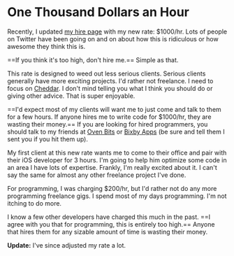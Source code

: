 # One Thousand Dollars an Hour

Recently, I updated [my hire page](http://hire.samsoff.es) with my new rate: $1000/hr. Lots of people on Twitter have been going on and on about how this is ridiculous or how awesome they think this is.

==If you think it's too high, don't hire me.== Simple as that.

This rate is designed to weed out less serious clients. Serious clients generally have more exciting projects. I'd rather not freelance. I need to focus on [Cheddar](http://cheddarapp.com). I don't mind telling you what I think you should do or giving other advice. That is super enjoyable.

==I'd expect most of my clients will want me to just come and talk to them for a few hours. If anyone hires me to write code for $1000/hr, they are wasting their money.== If you are looking for hired programmers, you should talk to my friends at [Oven Bits](http://ovenbits.com) or [Bixby Apps](http://bixbyapps.com) (be sure and tell them I sent you if you hit them up).

My first client at this new rate wants me to come to their office and pair with their iOS developer for 3 hours. I'm going to help him optimize some code in an area I have lots of expertise. Frankly, I'm really excited about it. I can't say the same for almost any other freelance project I've done.

For programming, I was charging $200/hr, but I'd rather not do any more programming freelance gigs. I spend most of my days programming. I'm not itching to do more.

I know a few other developers have charged this much in the past. ==I agree with you that for programming, this is entirely too high.== Anyone that hires them for any sizable amount of time is wasting their money.

**Update:** I've since adjusted my rate a lot.

